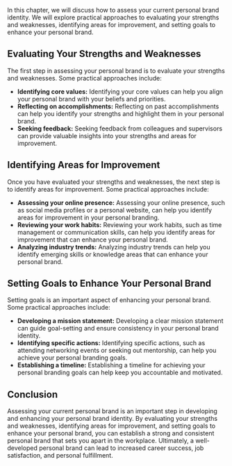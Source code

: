 
In this chapter, we will discuss how to assess your current personal brand identity. We will explore practical approaches to evaluating your strengths and weaknesses, identifying areas for improvement, and setting goals to enhance your personal brand.

Evaluating Your Strengths and Weaknesses
----------------------------------------

The first step in assessing your personal brand is to evaluate your strengths and weaknesses. Some practical approaches include:

* **Identifying core values:** Identifying your core values can help you align your personal brand with your beliefs and priorities.
* **Reflecting on accomplishments:** Reflecting on past accomplishments can help you identify your strengths and highlight them in your personal brand.
* **Seeking feedback:** Seeking feedback from colleagues and supervisors can provide valuable insights into your strengths and areas for improvement.

Identifying Areas for Improvement
---------------------------------

Once you have evaluated your strengths and weaknesses, the next step is to identify areas for improvement. Some practical approaches include:

* **Assessing your online presence:** Assessing your online presence, such as social media profiles or a personal website, can help you identify areas for improvement in your personal branding.
* **Reviewing your work habits:** Reviewing your work habits, such as time management or communication skills, can help you identify areas for improvement that can enhance your personal brand.
* **Analyzing industry trends:** Analyzing industry trends can help you identify emerging skills or knowledge areas that can enhance your personal brand.

Setting Goals to Enhance Your Personal Brand
--------------------------------------------

Setting goals is an important aspect of enhancing your personal brand. Some practical approaches include:

* **Developing a mission statement:** Developing a clear mission statement can guide goal-setting and ensure consistency in your personal brand identity.
* **Identifying specific actions:** Identifying specific actions, such as attending networking events or seeking out mentorship, can help you achieve your personal branding goals.
* **Establishing a timeline:** Establishing a timeline for achieving your personal branding goals can help keep you accountable and motivated.

Conclusion
----------

Assessing your current personal brand is an important step in developing and enhancing your personal brand identity. By evaluating your strengths and weaknesses, identifying areas for improvement, and setting goals to enhance your personal brand, you can establish a strong and consistent personal brand that sets you apart in the workplace. Ultimately, a well-developed personal brand can lead to increased career success, job satisfaction, and personal fulfillment.
